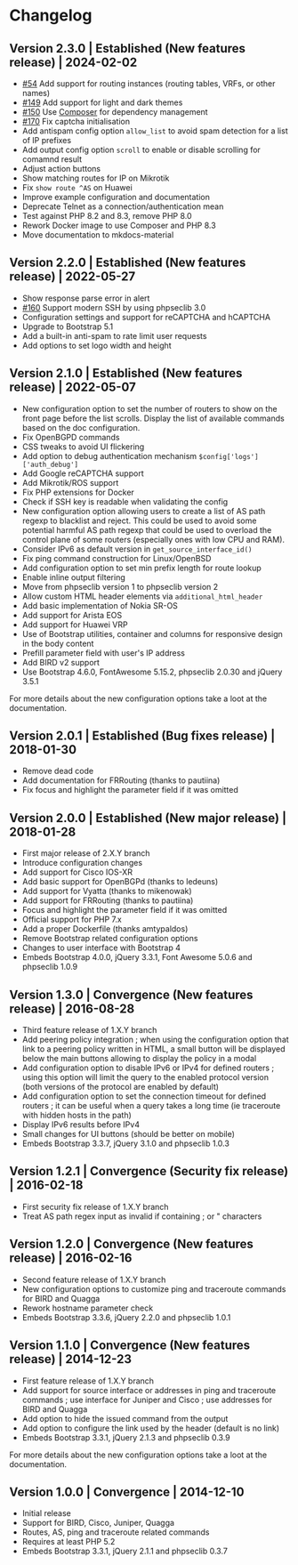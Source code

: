 # Changelog

## Version 2.3.0 | Established (New features release) | 2024-02-02

  * [#54](https://github.com/gmazoyer/looking-glass/issues/54) Add support for routing instances (routing tables, VRFs, or other names)
  * [#149](https://github.com/gmazoyer/looking-glass/issues/149) Add support for light and dark themes
  * [#150](https://github.com/gmazoyer/looking-glass/issues/150) Use [Composer](https://getcomposer.org/) for dependency management
  * [#170](https://github.com/gmazoyer/looking-glass/issues/170) Fix captcha initialisation
  * Add antispam config option `allow_list` to avoid spam detection for a list of IP prefixes
  * Add output config option `scroll` to enable or disable scrolling for comamnd result
  * Adjust action buttons
  * Show matching routes for IP on Mikrotik
  * Fix `show route ^AS` on Huawei
  * Improve example configuration and documentation
  * Deprecate Telnet as a connection/authentication mean
  * Test against PHP 8.2 and 8.3, remove PHP 8.0
  * Rework Docker image to use Composer and PHP 8.3
  * Move documentation to mkdocs-material

## Version 2.2.0 | Established (New features release) | 2022-05-27

  * Show response parse error in alert
  * [#160](https://github.com/gmazoyer/looking-glass/issues/160) Support modern SSH by using phpseclib 3.0
  * Configuration settings and support for reCAPTCHA and hCAPTCHA
  * Upgrade to Bootstrap 5.1
  * Add a built-in anti-spam to rate limit user requests
  * Add options to set logo width and height

## Version 2.1.0 | Established (New features release) | 2022-05-07

  * New configuration option to set the number of routers to show on the front
    page before the list scrolls. Display the list of available commands based
    on the doc configuration.
  * Fix OpenBGPD commands
  * CSS tweaks to avoid UI flickering
  * Add option to debug authentication mechanism `$config['logs']['auth_debug']`
  * Add Google reCAPTCHA support
  * Add Mikrotik/ROS support
  * Fix PHP extensions for Docker
  * Check if SSH key is readable when validating the config
  * New configuration option allowing users to create a list of AS path regexp
    to blacklist and reject. This could be used to avoid some potential harmful
    AS path regexp that could be used to overload the control plane of some
    routers (especially ones with low CPU and RAM).
  * Consider IPv6 as default version in `get_source_interface_id()`
  * Fix ping command construction for Linux/OpenBSD
  * Add configuration option to set min prefix length for route lookup
  * Enable inline output filtering
  * Move from phpseclib version 1 to phpseclib version 2
  * Allow custom HTML header elements via `additional_html_header`
  * Add basic implementation of Nokia SR-OS
  * Add support for Arista EOS
  * Add support for Huawei VRP
  * Use of Bootstrap utilities, container and columns for responsive design in
    the body content
  * Prefill parameter field with user's IP address
  * Add BIRD v2 support
  * Use Bootstrap 4.6.0, FontAwesome 5.15.2, phpseclib 2.0.30 and jQuery 3.5.1

For more details about the new configuration options take a loot at the
documentation.

## Version 2.0.1 | Established (Bug fixes release) | 2018-01-30

  * Remove dead code
  * Add documentation for FRRouting (thanks to pautiina)
  * Fix focus and highlight the parameter field if it was omitted

## Version 2.0.0 | Established (New major release) | 2018-01-28

  * First major release of 2.X.Y branch
  * Introduce configuration changes
  * Add support for Cisco IOS-XR
  * Add basic support for OpenBGPd (thanks to ledeuns)
  * Add support for Vyatta (thanks to mikenowak)
  * Add support for FRRouting (thanks to pautiina)
  * Focus and highlight the parameter field if it was omitted
  * Official support for PHP 7.x
  * Add a proper Dockerfile (thanks amtypaldos)
  * Remove Bootstrap related configuration options
  * Changes to user interface with Bootstrap 4
  * Embeds Bootstrap 4.0.0, jQuery 3.3.1, Font Awesome 5.0.6 and phpseclib
    1.0.9

## Version 1.3.0 | Convergence (New features release) | 2016-08-28

  * Third feature release of 1.X.Y branch
  * Add peering policy integration ; when using the configuration option that
    link to a peering policy written in HTML, a small button will be displayed
    below the main buttons allowing to display the policy in a modal
  * Add configuration option to disable IPv6 or IPv4 for defined routers ;
    using this option will limit the query to the enabled protocol version
    (both versions of the protocol are enabled by default)
  * Add configuration option to set the connection timeout for defined
    routers ; it can be useful when a query takes a long time (ie traceroute
    with hidden hosts in the path)
  * Display IPv6 results before IPv4
  * Small changes for UI buttons (should be better on mobile)
  * Embeds Bootstrap 3.3.7, jQuery 3.1.0 and phpseclib 1.0.3

## Version 1.2.1 | Convergence (Security fix release) | 2016-02-18

  * First security fix release of 1.X.Y branch
  * Treat AS path regex input as invalid if containing ; or " characters

## Version 1.2.0 | Convergence (New features release) | 2016-02-16

  * Second feature release of 1.X.Y branch
  * New configuration options to customize ping and traceroute commands for
    BIRD and Quagga
  * Rework hostname parameter check
  * Embeds Bootstrap 3.3.6, jQuery 2.2.0 and phpseclib 1.0.1

## Version 1.1.0 | Convergence (New features release) | 2014-12-23

  * First feature release of 1.X.Y branch
  * Add support for source interface or addresses in ping and traceroute
    commands ; use interface for Juniper and Cisco ; use addresses for BIRD
    and Quagga
  * Add option to hide the issued command from the output
  * Add option to configure the link used by the header (default is no link)
  * Embeds Bootstrap 3.3.1, jQuery 2.1.3 and phpseclib 0.3.9

For more details about the new configuration options take a loot at the
documentation.

## Version 1.0.0 | Convergence | 2014-12-10

  * Initial release
  * Support for BIRD, Cisco, Juniper, Quagga
  * Routes, AS, ping and traceroute related commands
  * Requires at least PHP 5.2
  * Embeds Bootstrap 3.3.1, jQuery 2.1.1 and phpseclib 0.3.7
